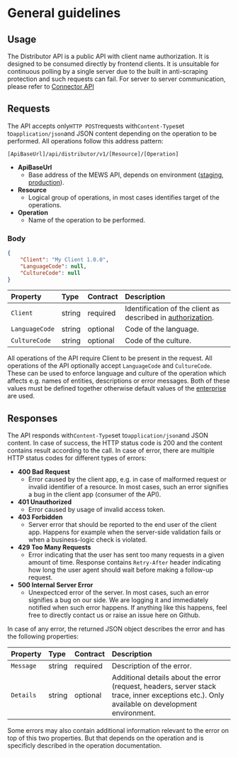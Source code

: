 # General guidelines

## Usage

The Distributor API is a public API with client name authorization. It is designed to be consumed directly by frontend clients. It is unsuitable for continuous polling by a single server due to the built in anti-scraping protection and such requests can fail. For server to server communication, please refer to [Connector API](https://mews-systems.gitbook.io/connector-api/)

## Requests

The API accepts only`HTTP POST`requests with`Content-Type`set to`application/json`and JSON content depending on the operation to be performed. All operations follow this address pattern:

```text
[ApiBaseUrl]/api/distributor/v1/[Resource]/[Operation]
```

* **ApiBaseUrl**
  * Base address of the MEWS API, depends on environment \([staging](./environments.md#stagingtesting-environment), [production](./environments.md#production-environment)\).
* **Resource**
  * Logical group of operations, in most cases identifies target of the operations.
* **Operation**
  * Name of the operation to be performed.

### Body
```json
{
    "Client": "My Client 1.0.0",
    "LanguageCode": null,
    "CultureCode": null 
}
```
| Property | Type | Contract | Description |
| :--- | :--- | :--- | :--- |
| `Client` | string | required | Identification of the client as described in [authorization](./authorization.md). |
| `LanguageCode` | string | optional | Code of the language. |
| `CultureCode` | string | optional | Code of the culture. |

All operations of the API require Client to be present in the request.
All operations of the API optionally accept `LanguageCode` and `CultureCode`. These can be used to enforce language and culture of the operation which affects e.g. names of entities, descriptions or error messages. Both of these values must be defined together otherwise default values of the [enterprise](./operations.md#enterprise) are used.

## Responses

The API responds with`Content-Type`set to`application/json`and JSON content. In case of success, the HTTP status code is 200 and the content contains result according to the call. In case of error, there are multiple HTTP status codes for different types of errors:

* **400 Bad Request**
  * Error caused by the client app, e.g. in case of malformed request or invalid identifier of a resource. In most cases, such an error signifies a bug in the client app \(consumer of the API\).
* **401 Unauthorized**
  * Error caused by usage of invalid access token.
* **403 Forbidden**
  * Server error that should be reported to the end user of the client app. Happens for example when the server-side validation fails or when a business-logic check is violated.
* **429 Too Many Requests**
  * Error indicating that the user has sent too many requests in a given amount of time. Response contains `Retry-After` header indicating how long the user agent should wait before making a follow-up request.
* **500 Internal Server Error**
  * Unexpectced error of the server. In most cases, such an error signifies a bug on our side. We are logging it and immediately notified when such error happens. If anything like this happens, feel free to directly contact us or raise an issue here on Github.

In case of any error, the returned JSON object describes the error and has the following properties:

| Property | Type | Contract | Description |
| :--- | :--- | :--- | :--- |
| `Message` | string | required | Description of the error. |
| `Details` | string | optional | Additional details about the error \(request, headers, server stack trace, inner exceptions etc.\). Only available on development environment. |

Some errors may also contain additional information relevant to the error on top of this two properties. But that depends on the operation and is specificly described in the operation documentation.

